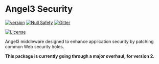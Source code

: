 # Angel3 Security

[![version](https://img.shields.io/badge/pub-v3.0.1-brightgreen)](https://pub.dartlang.org/packages/angel3_security)
[![Null Safety](https://img.shields.io/badge/null-safety-brightgreen)](https://dart.dev/null-safety)
[![Gitter](https://img.shields.io/gitter/room/angel_dart/discussion)](https://gitter.im/angel_dart/discussion)

[![License](https://img.shields.io/github/license/dukefirehawk/angel)](https://github.com/dukefirehawk/angel/tree/angel3/packages/security/LICENSE)

Angel3 middleware designed to enhance application security by patching common Web security
holes.

**This package is currently going through a major overhaul, for version 2.**
